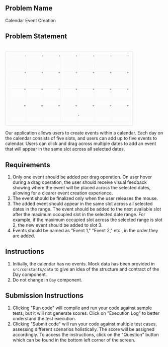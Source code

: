 ## Problem Name

Calendar Event Creation

## Problem Statement

<br>
<div style="border: 1px solid #ddd; border-radius: 5px; padding: 2px; display: inline-block;">
  <img src="https://github.com/sakhiya07/Assets/blob/main/assessments/calendar_event_creation.gif?raw=true" alt="Expected Behaviour" style="width: 400px; height: auto;"/>
</div>
<br>

Our application allows users to create events within a calendar. Each day on the calendar consists of five slots, and users can add up to five events to calendar. Users can click and drag across multiple dates to add an event that will appear in the same slot across all selected dates.


## Requirements

1. Only one event should be added per drag operation. On user hover during a drag operation, the user should receive visual feedback showing where the event will be placed across the selected dates, allowing for a clearer event creation experience.
2. The event should be finalized only when the user releases the mouse.
3. The added event should appear in the same slot across all selected dates in the range. The event should be added to the next available slot after the maximum occupied slot in the selected date range. For example, if the maximum occupied slot across the selected range is slot 2, the new event should be added to slot 3.
4. Events should be named as "Event 1," "Event 2," etc., in the order they are added.

## Instructions

1. Initially, the calendar has no events. Mock data has been provided in `src/constants/data` to give an idea of the structure and contract of the Day component.
2. Do not change in `Day` component.

## Submission Instructions

1. Clicking "Run code" will compile and run your code against sample tests, but it will not generate scores. Click on "Execution Log" to better understand the test execution.
2. Clicking "Submit code" will run your code against multiple test cases, assessing different scenarios holistically. The score will be assigned accordingly. To access the instructions, click on the "Question" button which can be found in the bottom left corner of the screen.